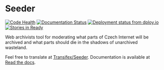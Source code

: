 Seeder
======

[![Code Health](https://landscape.io/github/WebArchivCZ/Seeder/master/landscape.svg?style=flat)](https://landscape.io/github/WebArchivCZ/Seeder/master)
[![Documentation Status](https://readthedocs.org/projects/seeder/badge/?version=latest)](https://seeder.readthedocs.org/en/latest/)
[![Deployment status from dploy.io](https://visgean.dploy.io/badge/45290641984040/34283.svg)](http://dploy.io)
[![Stories in Ready](https://badge.waffle.io/WebArchivCZ/Seeder.png?label=ready&title=Ready)](https://waffle.io/WebArchivCZ/Seeder)

Web archivists tool for moderating what parts of Czech Internet will be 
archived and what parts should die in the shadows of unarchived wasteland.

Feel free to translate at [Transifex/Seeder](https://www.transifex.com/projects/p/seeder/).
Documentation is available at [Read the docs](http://seeder.readthedocs.org/en/latest/).
